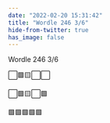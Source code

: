 ```yaml
---
date: "2022-02-20 15:31:42"
title: "Wordle 246 3/6"
hide-from-twitter: true
has_image: false
---
```


Wordle 246 3/6

⬜🟩🟨⬜⬜

⬜🟩🟨⬜🟩

🟩🟩🟩🟩🟩
